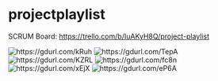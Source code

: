 # projectplaylist

SCRUM Board:
https://trello.com/b/IuAKyH8Q/project-playlist

<img src="https://camo.githubusercontent.com/6c5d851a3d0172b20593f5dbdc86cce23788abe0/68747470733a2f2f676475726c2e636f6d2f6b527568" alt="https://gdurl.com/kRuh" >

<img src="https://gdurl.com/TepA" alt="https://gdurl.com/TepA">

<img src="https://doc-08-08-docs.googleusercontent.com/docs/securesc/5m0evin72q8s3tfru0ci0jg7htpti8j5/m5urkd2o8f6vs5itvmr5uusuci8in4bl/1580853600000/02180816299928022348/02180816299928022348/1sdf_G7RT0ccvcVLiUCw9ec18sdZAb7t6?authuser=0" alt="https://gdurl.com/KZRL">

<img src="https://doc-0o-08-docs.googleusercontent.com/docs/securesc/5m0evin72q8s3tfru0ci0jg7htpti8j5/up0bumog45n8pm2k2d1ep3ngm7krir7t/1580853600000/02180816299928022348/02180816299928022348/1lcJY9TxiAcgNKjKtc_RFuMK7vSIC7T9K?authuser=0" alt="https://gdurl.com/fc8n">

<img src="https://doc-14-08-docs.googleusercontent.com/docs/securesc/5m0evin72q8s3tfru0ci0jg7htpti8j5/aigkskks9kg48ie3hogk2aqeiji0e3n9/1580853600000/02180816299928022348/02180816299928022348/1zYDVfaj7mIy_08EHf5SQJyQCr0osHmEf?authuser=0" alt="https://gdurl.com/xEjX">

<img src="https://doc-00-08-docs.googleusercontent.com/docs/securesc/5m0evin72q8s3tfru0ci0jg7htpti8j5/eft4h2k1i8khk655tifd0c8s5k9p4ogg/1580853600000/02180816299928022348/02180816299928022348/1miSU4s8OmmXI_scutXsLZCZELsukNmGc?authuser=0" alt="https://gdurl.com/eP6A">

